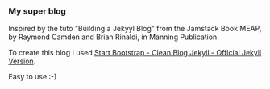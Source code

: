 ### My super blog

Inspired by the tuto "Building a Jekyyl Blog" from the Jamstack Book MEAP, by Raymond Camden and Brian Rinaldi, in Manning Publication. 

To create this blog I used [Start Bootstrap - Clean Blog Jekyll - Official Jekyll Version](https://github.com/StartBootstrap/startbootstrap-clean-blog-jekyll/blob/master/README.md).

Easy to use :-) 



